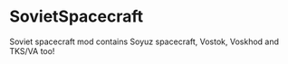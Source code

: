 # SovietSpacecraft
Soviet spacecraft mod contains Soyuz spacecraft, Vostok, Voskhod and TKS/VA too! 
